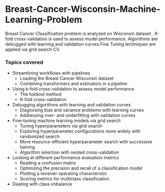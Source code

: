 # Breast-Cancer-Wisconsin-Machine-Learning-Problem
Breast Cancer Classification problem is analyzed on Wisconsin dataset . K-fold cross-validation is used to assess model performance. Algorithms are debugged with learning and validation curves.Fine Tuning techniques are applied via grid search CV.

### Topics covered

- Streamlining workflows with pipelines
  - Loading the Breast Cancer Wisconsin dataset
  - Combining transformers and estimators in a pipeline
- Using k-fold cross-validation to assess model performance
  - The holdout method
  - K-fold cross-validation
- Debugging algorithms with learning and validation curves
  - Diagnosing bias and variance problems with learning curves
  - Addressing over- and underfitting with validation curves
- Fine-tuning machine learning models via grid search
  - Tuning hyperparameters via grid search
  - Exploring hyperparameter configurations more widely with randomized search
  - More resource-efficient hyperparameter search with successive halving
  - Algorithm selection with nested cross-validation
- Looking at different performance evaluation metrics
  - Reading a confusion matrix
  - Optimizing the precision and recall of a classification model
  - Plotting a receiver operating characteristic
  - Scoring metrics for multiclass classification
- Dealing with class imbalance
